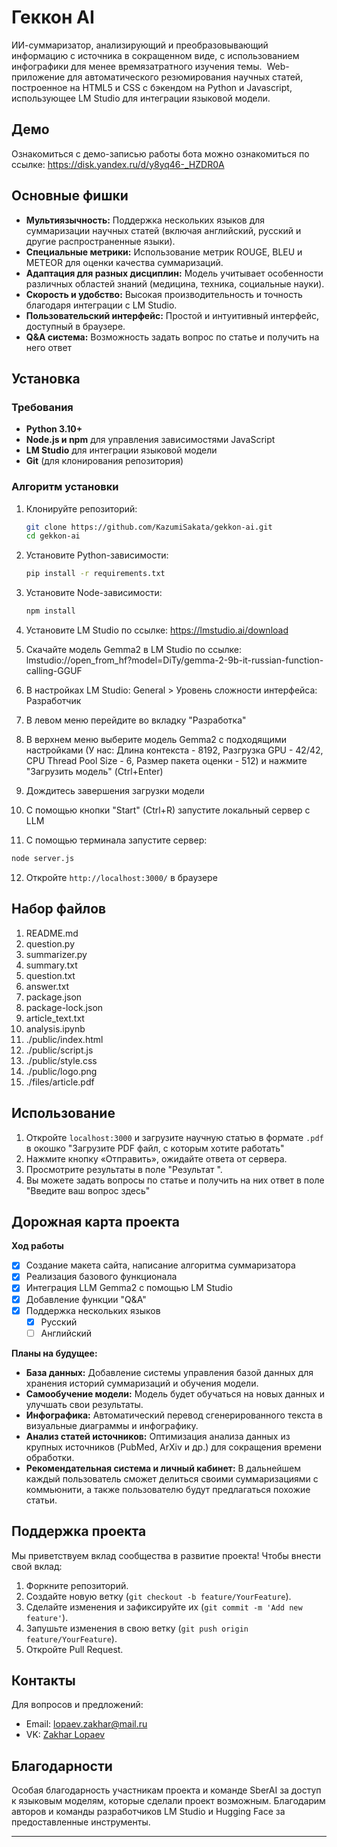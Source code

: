 # Геккон AI
 ИИ-суммаризатор, анализирующий и преобразовывающий информацию с источника в сокращенном виде, с использованием инфографики для менее времязатратного изучения темы. 
Web-приложение для автоматического резюмирования научных статей, построенное на HTML5 и CSS с бэкендом на Python и Javascript, использующее LM Studio для интеграции языковой модели.
## Демо

Ознакомиться с демо-записью работы бота можно ознакомиться по ссылке: https://disk.yandex.ru/d/y8yq46-_HZDR0A
## Основные фишки

- **Мультиязычность:** Поддержка нескольких языков для суммаризации научных статей (включая английский, русский и другие распространенные языки).
- **Специальные метрики:** Использование метрик ROUGE, BLEU и METEOR для оценки качества суммаризаций.
- **Адаптация для разных дисциплин:** Модель учитывает особенности различных областей знаний (медицина, техника, социальные науки).
- **Скорость и удобство:** Высокая производительность и точность благодаря интеграции с LM Studio.
- **Пользовательский интерфейс:** Простой и интуитивный интерфейс, доступный в браузере.
- **Q&A система:** Возможность задать вопрос по статье и получить на него ответ
## Установка

### Требования
- **Python 3.10+**
- **Node.js и npm** для управления зависимостями JavaScript
- **LM Studio** для интеграции языковой модели
- **Git** (для клонирования репозитория)

### Алгоритм установки
1. Клонируйте репозиторий:
    ```bash
    git clone https://github.com/KazumiSakata/gekkon-ai.git
    cd gekkon-ai
    ```

2. Установите Python-зависимости:
    ```bash
    pip install -r requirements.txt
    ```

3. Установите Node-зависимости:
    ```bash
    npm install
    ```
4. Установите LM Studio по ссылке: https://lmstudio.ai/download
5. Скачайте модель Gemma2 в LM Studio по ссылке: lmstudio://open_from_hf?model=DiTy/gemma-2-9b-it-russian-function-calling-GGUF
6. В настройках LM Studio: General > Уровень сложности интерфейса: Разработчик
7. В левом меню перейдите во вкладку "Разработка"
8. В верхнем меню выберите модель Gemma2 с подходящими настройками (У нас: Длина контекста - 8192, Разгрузка GPU - 42/42, CPU Thread Pool Size - 6, Размер пакета оценки - 512) и нажмите "Загрузить модель" (Ctrl+Enter)
9. Дождитесь завершения загрузки модели
10. С помощью кнопки "Start" (Ctrl+R) запустите локальный сервер с LLM
11. C помощью терминала запустите сервер:
```bash
node server.js
```
12. Откройте `http://localhost:3000/` в браузере

## Набор файлов
1. README.md
2. question.py
3. summarizer.py
4. summary.txt
5. question.txt
6. answer.txt
6. package.json
7. package-lock.json
8. article_text.txt
10. analysis.ipynb
11. ./public/index.html
12. ./public/script.js
13. ./public/style.css
14. ./public/logo.png
15. ./files/article.pdf

## Использование

1. Откройте `localhost:3000` и загрузите научную статью в формате `.pdf` в окошко "Загрузите PDF файл, с которым хотите работать"
2. Нажмите кнопку «Отправить», ожидайте ответа от сервера.
3. Просмотрите результаты в поле "Результат ".
4. Вы можете задать вопросы по статье и получить на них ответ в поле "Введите ваш вопрос здесь"

## Дорожная карта проекта
**Ход работы**
- [x] Создание макета сайта, написание алгоритма суммаризатора
- [x] Реализация базового функционала
- [x] Интеграция LLM Gemma2 c помощью LM Studio
- [x] Добавление функции "Q&A"
- [x] Поддержка нескольких языков
    - [x] Русский
    - [ ] Английский

**Планы на будущее:**

- **База данных:** Добавление системы управления базой данных для хранения историй суммаризаций и обучения модели.
- **Самообучение модели:** Модель будет обучаться на новых данных и улучшать свои результаты.
- **Инфографика:** Автоматический перевод сгенерированного текста в визуальные диаграммы и инфографику.
- **Анализ статей источников:** Оптимизация анализа данных из крупных источников (PubMed, ArXiv и др.) для сокращения времени обработки.
- **Рекомендательная система и личный кабинет:** В дальнейшем каждый пользователь сможет делиться своими суммаризациями с коммьюнити, а также пользователю будут предлагаться похожие статьи.
## Поддержка проекта

Мы приветствуем вклад сообщества в развитие проекта! Чтобы внести свой вклад:

1. Форкните репозиторий.
2. Создайте новую ветку (`git checkout -b feature/YourFeature`).
3. Сделайте изменения и зафиксируйте их (`git commit -m 'Add new feature'`).
4. Запушьте изменения в свою ветку (`git push origin feature/YourFeature`).
5. Откройте Pull Request.

## Контакты

Для вопросов и предложений:

- Email: lopaev.zakhar@mail.ru
- VK: [Zakhar Lopaev](https://vk.com/jfproduction)

## Благодарности

Особая благодарность участникам проекта и команде SberAI за доступ к языковым моделям, которые сделали проект возможным. Благодарим авторов и команды разработчиков LM Studio и Hugging Face за предоставленные инструменты.

---